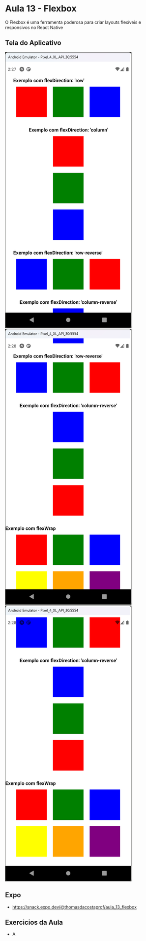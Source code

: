 # Aula 13 - Flexbox

O Flexbox é uma ferramenta poderosa para criar layouts flexíveis e responsivos no React Native

## Tela do Aplicativo

![Tela](screen1.png) ![Tela](screen2.png) ![Tela](screen3.png)

## Expo

- https://snack.expo.dev/@thomasdacostaprof/aula_13_flexbox

## Exercicios da Aula

- A
